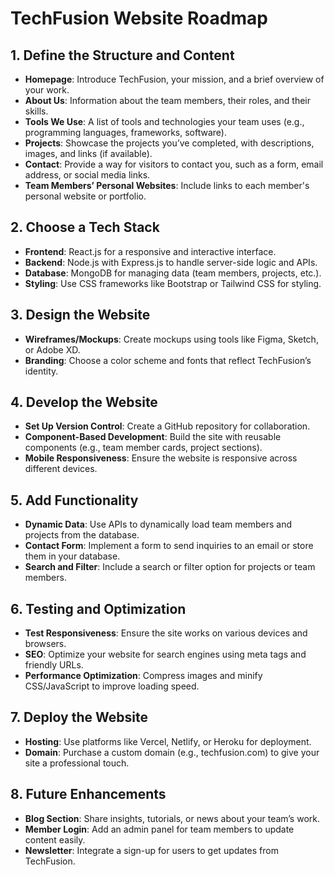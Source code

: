# TechFusion Website Roadmap

## 1. Define the Structure and Content
- **Homepage**: Introduce TechFusion, your mission, and a brief overview of your work.
- **About Us**: Information about the team members, their roles, and their skills.
- **Tools We Use**: A list of tools and technologies your team uses (e.g., programming languages, frameworks, software).
- **Projects**: Showcase the projects you’ve completed, with descriptions, images, and links (if available).
- **Contact**: Provide a way for visitors to contact you, such as a form, email address, or social media links.
- **Team Members’ Personal Websites**: Include links to each member's personal website or portfolio.

## 2. Choose a Tech Stack
- **Frontend**: React.js for a responsive and interactive interface.
- **Backend**: Node.js with Express.js to handle server-side logic and APIs.
- **Database**: MongoDB for managing data (team members, projects, etc.).
- **Styling**: Use CSS frameworks like Bootstrap or Tailwind CSS for styling.

## 3. Design the Website
- **Wireframes/Mockups**: Create mockups using tools like Figma, Sketch, or Adobe XD.
- **Branding**: Choose a color scheme and fonts that reflect TechFusion’s identity.

## 4. Develop the Website
- **Set Up Version Control**: Create a GitHub repository for collaboration.
- **Component-Based Development**: Build the site with reusable components (e.g., team member cards, project sections).
- **Mobile Responsiveness**: Ensure the website is responsive across different devices.

## 5. Add Functionality
- **Dynamic Data**: Use APIs to dynamically load team members and projects from the database.
- **Contact Form**: Implement a form to send inquiries to an email or store them in your database.
- **Search and Filter**: Include a search or filter option for projects or team members.

## 6. Testing and Optimization
- **Test Responsiveness**: Ensure the site works on various devices and browsers.
- **SEO**: Optimize your website for search engines using meta tags and friendly URLs.
- **Performance Optimization**: Compress images and minify CSS/JavaScript to improve loading speed.

## 7. Deploy the Website
- **Hosting**: Use platforms like Vercel, Netlify, or Heroku for deployment.
- **Domain**: Purchase a custom domain (e.g., techfusion.com) to give your site a professional touch.

## 8. Future Enhancements
- **Blog Section**: Share insights, tutorials, or news about your team’s work.
- **Member Login**: Add an admin panel for team members to update content easily.
- **Newsletter**: Integrate a sign-up for users to get updates from TechFusion.
